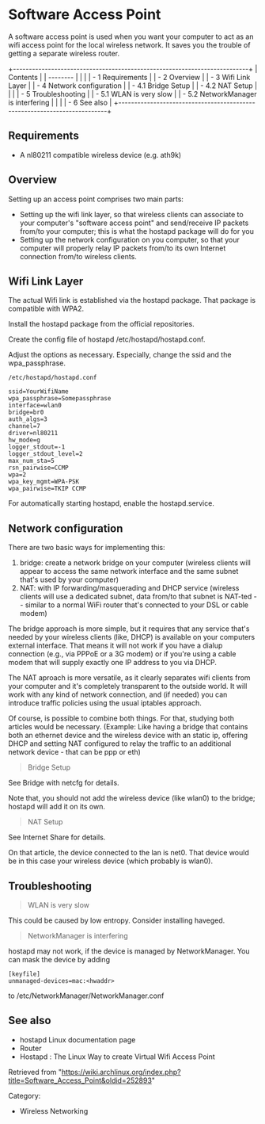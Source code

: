 Software Access Point
=====================

  
 A software access point is used when you want your computer to act as
an wifi access point for the local wireless network. It saves you the
trouble of getting a separate wireless router.

+--------------------------------------------------------------------------+
| Contents                                                                 |
| --------                                                                 |
|                                                                          |
| -   1 Requirements                                                       |
| -   2 Overview                                                           |
| -   3 Wifi Link Layer                                                    |
| -   4 Network configuration                                              |
|     -   4.1 Bridge Setup                                                 |
|     -   4.2 NAT Setup                                                    |
|                                                                          |
| -   5 Troubleshooting                                                    |
|     -   5.1 WLAN is very slow                                            |
|     -   5.2 NetworkManager is interfering                                |
|                                                                          |
| -   6 See also                                                           |
+--------------------------------------------------------------------------+

Requirements
------------

-   A nl80211 compatible wireless device (e.g. ath9k)

Overview
--------

Setting up an access point comprises two main parts:

-   Setting up the wifi link layer, so that wireless clients can
    associate to your computer's "software access point" and
    send/receive IP packets from/to your computer; this is what the
    hostapd package will do for you
-   Setting up the network configuration on you computer, so that your
    computer will properly relay IP packets from/to its own Internet
    connection from/to wireless clients.

Wifi Link Layer
---------------

The actual Wifi link is established via the hostapd package. That
package is compatible with WPA2.

Install the hostapd package from the official repositories.

Create the config file of hostapd /etc/hostapd/hostapd.conf.

Adjust the options as necessary. Especially, change the ssid and the
wpa_passphrase.

    /etc/hostapd/hostapd.conf

    ssid=YourWifiName
    wpa_passphrase=Somepassphrase
    interface=wlan0
    bridge=br0
    auth_algs=3
    channel=7
    driver=nl80211
    hw_mode=g
    logger_stdout=-1
    logger_stdout_level=2
    max_num_sta=5
    rsn_pairwise=CCMP
    wpa=2
    wpa_key_mgmt=WPA-PSK
    wpa_pairwise=TKIP CCMP

For automatically starting hostapd, enable the hostapd.service.

Network configuration
---------------------

There are two basic ways for implementing this:

1.  bridge: create a network bridge on your computer (wireless clients
    will appear to access the same network interface and the same subnet
    that's used by your computer)
2.  NAT: with IP forwarding/masquerading and DHCP service (wireless
    clients will use a dedicated subnet, data from/to that subnet is
    NAT-ted -- similar to a normal WiFi router that's connected to your
    DSL or cable modem)

The bridge approach is more simple, but it requires that any service
that's needed by your wireless clients (like, DHCP) is available on your
computers external interface. That means it will not work if you have a
dialup connection (e.g., via PPPoE or a 3G modem) or if you're using a
cable modem that will supply exactly one IP address to you via DHCP.

The NAT aproach is more versatile, as it clearly separates wifi clients
from your computer and it's completely transparent to the outside world.
It will work with any kind of network connection, and (if needed) you
can introduce traffic policies using the usual iptables approach.

Of course, is possible to combine both things. For that, studying both
articles would be necessary. (Example: Like having a bridge that
contains both an ethernet device and the wireless device with an static
ip, offering DHCP and setting NAT configured to relay the traffic to an
additional network device - that can be ppp or eth)

> Bridge Setup

See Bridge with netcfg for details.

Note that, you should not add the wireless device (like wlan0) to the
bridge; hostapd will add it on its own.

> NAT Setup

See Internet Share for details.

On that article, the device connected to the lan is net0. That device
would be in this case your wireless device (which probably is wlan0).

Troubleshooting
---------------

> WLAN is very slow

This could be caused by low entropy. Consider installing haveged.

> NetworkManager is interfering

hostapd may not work, if the device is managed by NetworkManager. You
can mask the device by adding

    [keyfile]
    unmanaged-devices=mac:<hwaddr>

to /etc/NetworkManager/NetworkManager.conf

See also
--------

-   hostapd Linux documentation page
-   Router
-   Hostapd : The Linux Way to create Virtual Wifi Access Point

Retrieved from
"https://wiki.archlinux.org/index.php?title=Software_Access_Point&oldid=252893"

Category:

-   Wireless Networking
